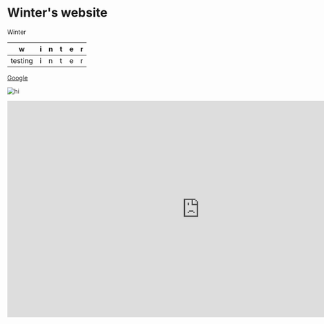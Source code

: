 # Winter's website
Winter

| w | i | n | t | e | r
|-|-|-|-|-|-|
| testing | i | n | t | e | r

[Google](https://www.youtube.com/watch?v=dQw4w9WgXcQ)

![hi](https://media.canva.com/1/image-resize/1/203_86_100_PNG_F/czM6Ly9tZWRpYS1wcml2YXRlLmNhbnZhLmNvbS94UHdMOC9NQUZ4UzN4UHdMOC8xL3AucG5n?osig=AAAAAAAAAAAAAAAAAAAAAJnE6ec0tjmH6SrXcAygAK7uKMx2IxuOzTBiXgXskbVB&exp=1701761897&x-canva-quality=thumbnail_large&csig=AAAAAAAAAAAAAAAAAAAAAMiR6wT1uo-bu8F70gjCuEZ-rG4-avfIy2xrQKQaxgVL)

<iframe width="888" height="500" src="https://www.youtube.com/embed/fhTcP9terj0" title="The History of Ancient Rome - Every Month (753 BC - AD 476)" frameborder="0" allow="accelerometer; autoplay; clipboard-write; encrypted-media; gyroscope; picture-in-picture; web-share" allowfullscreen></iframe>
